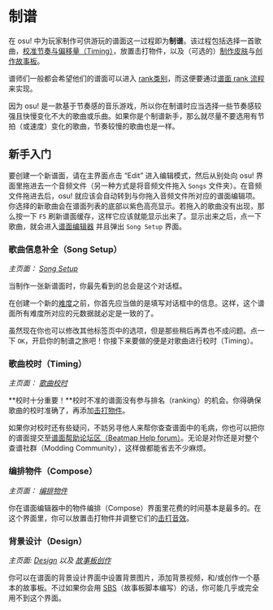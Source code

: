 # 制谱

在 osu! 中为玩家制作可供游玩的谱面这一过程即为**制谱**。该过程包括选择一首歌曲，[校准节奏与偏移量（Timing）](/wiki/Beatmap_Editor/Timing)，放置击打物件，以及（可选的）[制作皮肤](/wiki/Skinning)与[创作故事板](/wiki/Storyboarding)。

谱师们一般都会希望他们的谱面可以进入 [rank类别](/wiki/Beatmap)，而这便要通过[谱面 rank 流程](/wiki/Beatmap_ranking_procedure)来实现。

因为 osu! 是一款基于节奏感的音乐游戏，所以你在制谱时应当选择一些节奏感较强且快慢变化不大的歌曲或乐曲。如果你是个制谱新手，那么就尽量不要选用有节拍（或速度）变化的歌曲，节奏较慢的歌曲也是一样。

## 新手入门

要创建一个新谱面，请在主界面点击 “Edit” 进入编辑模式，然后从别处向 osu! 界面里拖进去一个音频文件（另一种方式是将音频文件拖入 `Songs` 文件夹）。在音频文件拖进去后，osu! 就应该会自动转到与你拖入音频文件所对应的谱面编辑项。你选择的新歌曲会在谱面列表的底部以紫色高亮显示。若拖入的歌曲没有出现，那么按一下 `F5` 刷新谱面缓存，这样它应该就能显示出来了。显示出来之后，点一下歌曲，就会进入[谱面编辑器](/wiki/Beatmap_Editor) 并且弹出 `Song Setup` 界面。

### 歌曲信息补全（Song Setup）

*主页面： [Song Setup](/wiki/Beatmap_Editor/Song_Setup)*

当制作一张新谱面时，你最先看到的总会是这个对话框。

在创建一个新的[难度](/wiki/Difficulties)之前，你首先应当做的是填写对话框中的信息。这样，这个谱面所有难度所对应的元数据就必定是一致的了。

虽然现在你也可以修改其他标签页中的选项，但是那些稍后再弄也不成问题。点一下 `OK`，开启你的制谱之旅吧！你接下来要做的便是对歌曲进行校时（Timing）。

### 歌曲校时（Timing）

*主页面： [歌曲校时](/wiki/Beatmap_Editor/Timing)*

**校时十分重要！**校时不准的谱面没有参与排名（ranking）的机会。你得确保歌曲的校时准确了，再添加[击打物件](/wiki/Hit_object)。

如果你对校时还有些疑问，不妨另寻他人来帮你查查谱面中的毛病，你也可以把你的谱面提交至[谱面帮助论坛区（Beatmap Help forum）](https://osu.ppy.sh/community/forums/10)。无论是对你还是对整个查谱社群（Modding Community），这样做都能省去不少麻烦。

### 编排物件（Compose）

*主页面： [编排物件](/wiki/Beatmap_Editor/Compose)*

你在谱面编辑器中的物件编排（Compose）界面里花费的时间基本是最多的。在这个界面里，你可以放置击打物件并调整它们的[击打音效](/wiki/Beatmapping/Hitsound)。

### 背景设计（Design）

*主页面: [Design](/wiki/Beatmap_Editor/Design) 以及 [故事板创作](/wiki/Storyboarding)*

你可以在谱面的背景设计界面中设置背景图片，添加背景视频，和/或创作一个基本的故事板。不过如果你会用 [SBS](/wiki/Storyboard_Scripting)（故事板脚本编写）的话，你可能几乎或完全用不到这个界面。
